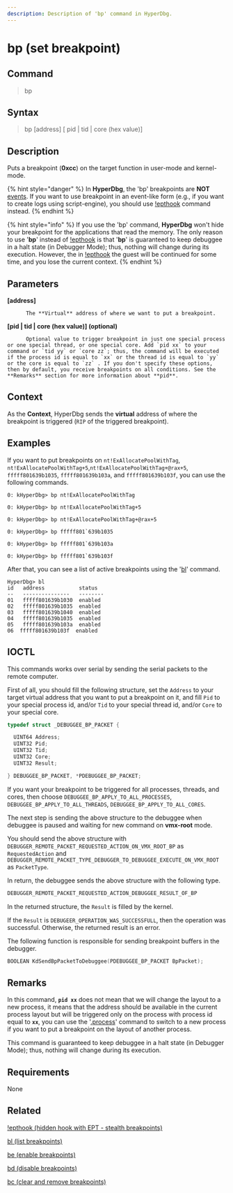 ```yaml
---
description: Description of 'bp' command in HyperDbg.
---
```


# bp \(set breakpoint\)

## Command

> bp

## Syntax

> bp \[address\] \[ pid \| tid \| core \(hex value\)\]

## Description

Puts a breakpoint \(**0xcc**\) on the target function in user-mode and kernel-mode.

{% hint style="danger" %}
In **HyperDbg**, the 'bp' breakpoints are **NOT** [events](https://docs.hyperdbg.org/design/debugger-internals/events). If you want to use breakpoint in an event-like form \(e.g., if you want to create logs using script-engine\), you should use [!epthook](https://docs.hyperdbg.org/commands/extension-commands/epthook) command instead.
{% endhint %}

{% hint style="info" %}
If you use the 'bp' command, **HyperDbg** won't hide your breakpoint for the applications that read the memory. The only reason to use '**bp**' instead of [!epthook](https://docs.hyperdbg.org/commands/extension-commands/epthook) is that '**bp**' is guaranteed to keep debuggee in a halt state \(in Debugger Mode\); thus, nothing will change during its execution. However, the in [!epthook](https://docs.hyperdbg.org/commands/extension-commands/epthook) the guest will be continued for some time, and you lose the current context.
{% endhint %}

## Parameters

**\[address\]**

```text
      The **Virtual** address of where we want to put a breakpoint.
```

**\[pid \| tid \| core \(hex value\)\] \(optional\)**

```text
      Optional value to trigger breakpoint in just one special process or one special thread, or one special core. Add `pid xx` to your command or `tid yy` or `core zz`; thus, the command will be executed if the process id is equal to `xx` or the thread id is equal to `yy` or the core is equal to `zz` . If you don't specify these options, then by default, you receive breakpoints on all conditions. See the **Remarks** section for more information about **pid**.
```

## Context

As the **Context**, HyperDbg sends the **virtual** address of where the breakpoint is triggered \(`RIP` of the triggered breakpoint\).

## Examples

If you want to put breakpoints on `nt!ExAllocatePoolWithTag`, `nt!ExAllocatePoolWithTag+5`,`nt!ExAllocatePoolWithTag+@rax+5`, `fffff801639b1035`, `fffff801639b103a`, and `fffff801639b103f`, you can use the following commands.

```text
0: kHyperDbg> bp nt!ExAllocatePoolWithTag
```

```text
0: kHyperDbg> bp nt!ExAllocatePoolWithTag+5
```

```text
0: kHyperDbg> bp nt!ExAllocatePoolWithTag+@rax+5
```

```text
0: kHyperDbg> bp fffff801`639b1035
```

```text
0: kHyperDbg> bp fffff801`639b103a
```

```text
0: kHyperDbg> bp fffff801`639b103f
```

After that, you can see a list of active breakpoints using the '[bl](https://docs.hyperdbg.org/commands/debugging-commands/bl)' command.

```text
HyperDbg> bl
id   address           status
--   ---------------   --------
01   fffff801639b1030  enabled
02   fffff801639b1035  enabled
03   fffff801639b1040  enabled
04   fffff801639b1035  enabled
05   fffff801639b103a  enabled
06  fffff801639b103f  enabled
```

## IOCTL

This commands works over serial by sending the serial packets to the remote computer.

First of all, you should fill the following structure, set the `Address` to your target virtual address that you want to put a breakpoint on it, and fill `Pid` to your special process id, and/or `Tid` to your special thread id, and/or `Core` to your special core.

```c
typedef struct _DEBUGGEE_BP_PACKET {

  UINT64 Address;
  UINT32 Pid;
  UINT32 Tid;
  UINT32 Core;
  UINT32 Result;

} DEBUGGEE_BP_PACKET, *PDEBUGGEE_BP_PACKET;
```

If you want your breakpoint to be triggered for all processes, threads, and cores, then choose `DEBUGGEE_BP_APPLY_TO_ALL_PROCESSES`, `DEBUGGEE_BP_APPLY_TO_ALL_THREADS`, `DEBUGGEE_BP_APPLY_TO_ALL_CORES`.

The next step is sending the above structure to the debuggee when debuggee is paused and waiting for new command on **vmx-root** mode.

You should send the above structure with `DEBUGGER_REMOTE_PACKET_REQUESTED_ACTION_ON_VMX_ROOT_BP` as `RequestedAction` and `DEBUGGER_REMOTE_PACKET_TYPE_DEBUGGER_TO_DEBUGGEE_EXECUTE_ON_VMX_ROOT` as `PacketType`.

In return, the debuggee sends the above structure with the following type.

```c
DEBUGGER_REMOTE_PACKET_REQUESTED_ACTION_DEBUGGEE_RESULT_OF_BP
```

In the returned structure, the `Result` is filled by the kernel.

If the `Result` is `DEBUGEER_OPERATION_WAS_SUCCESSFULL`, then the operation was successful. Otherwise, the returned result is an error.

The following function is responsible for sending breakpoint buffers in the debugger.

```c
BOOLEAN KdSendBpPacketToDebuggee(PDEBUGGEE_BP_PACKET BpPacket);
```

## **Remarks**

In this command, **`pid xx`** does not mean that we will change the layout to a new process, it means that the address should be available in the current process layout but will be triggered only on the process with process id equal to **`xx`**, you can use the '[.process](https://docs.hyperdbg.org/commands/meta-commands/.process)' command to switch to a new process if you want to put a breakpoint on the layout of another process.

This command is guaranteed to keep debuggee in a halt state \(in Debugger Mode\); thus, nothing will change during its execution.

## Requirements

None

## Related

[!epthook \(hidden hook with EPT - stealth breakpoints\)](https://docs.hyperdbg.org/commands/extension-commands/epthook)

[bl \(list breakpoints\)](https://docs.hyperdbg.org/commands/debugging-commands/bl)

[be \(enable breakpoints\)](https://docs.hyperdbg.org/commands/debugging-commands/be)

[bd \(disable breakpoints\)](https://docs.hyperdbg.org/commands/debugging-commands/bd)

[bc \(clear and remove breakpoints\)](https://docs.hyperdbg.org/commands/debugging-commands/bc)

